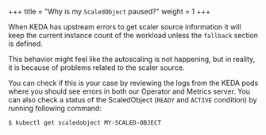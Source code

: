 +++
title = "Why is my `ScaledObject` paused?"
weight = 1
+++

When KEDA has upstream errors to get scaler source information it will keep the current instance count of the workload unless the `fallback` section is defined.

This behavior might feel like the autoscaling is not happening, but in reality, it is because of problems related to the scaler source.

You can check if this is your case by reviewing the logs from the KEDA pods where you should see errors in both our Operator and Metrics server. You can also check a status of the ScaledObject (`READY` and `ACTIVE` condition) by running following command:

```bash
$ kubectl get scaledobject MY-SCALED-OBJECT
```

